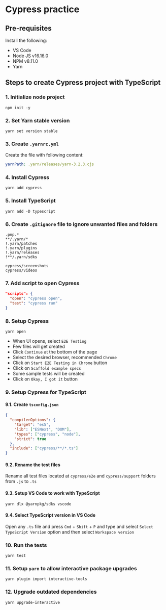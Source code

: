 # Cypress practice

## Pre-requisites

Install the following:

- VS Code
- Node JS v16.16.0
- NPM v8.11.0
- Yarn

## Steps to create Cypress project with TypeScript

### 1. Initialize node project

```shell
npm init -y
```

### 2. Set Yarn stable version

```shell
yarn set version stable
```

### 3. Create `.yarnrc.yml`

Create the file with following content:

```yml
yarnPath: .yarn/releases/yarn-3.2.3.cjs
```

### 4. Install Cypress

```shell
yarn add cypress
```

### 5. Install TypeScript

```shell
yarn add -D typescript
```

### 6. Create `.gitignore` file to ignore unwanted files and folders

```text
.pnp.*
**/.yarn/*
!.yarn/patches
!.yarn/plugins
!.yarn/releases
!**/.yarn/sdks

cypress/screenshots
cypress/videos
```

### 7. Add script to open Cypress

```json
"scripts": {
  "open": "cypress open",
  "test": "cypress run"
}
```

### 8. Setup Cypress

```shell
yarn open
```

- When UI opens, select `E2E Testing`
- Few files will get created
- Click `Continue` at the bottom of the page
- Select the desired browser, recommended `Chrome`
- Click on `Start E2E Testing in Chrome` button
- Click on `Scaffold example specs`
- Some sample tests will be created
- Click on `Okay, I got it` button

### 9. Setup Cypress for TypeScript

#### 9.1. Create `tsconfig.json`

```json
{
  "compilerOptions": {
    "target": "es5",
    "lib": ["ESNext", "DOM"],
    "types": ["cypress", "node"],
    "strict": true
  },
  "include": ["cypress/**/*.ts"]
}
```

#### 9.2. Rename the test files

Rename all test files located at `cypress/e2e` and `cypress/support` folders from `.js` to `.ts`

#### 9.3. Setup VS Code to work with TypeScript

```shell
yarn dlx @yarnpkg/sdks vscode
```

#### 9.4. Select TypeScript version in VS Code

Open any `.ts` file and press `Cmd` + `Shift` + `P` and type and select `Select TypeScript Version` option and then select `Workspace version`

### 10. Run the tests

```shell
yarn test
```

### 11. Setup `yarn` to allow interactive package upgrades

```shell
yarn plugin import interactive-tools
```

### 12. Upgrade outdated dependencies

```shell
yarn upgrade-interactive
```
